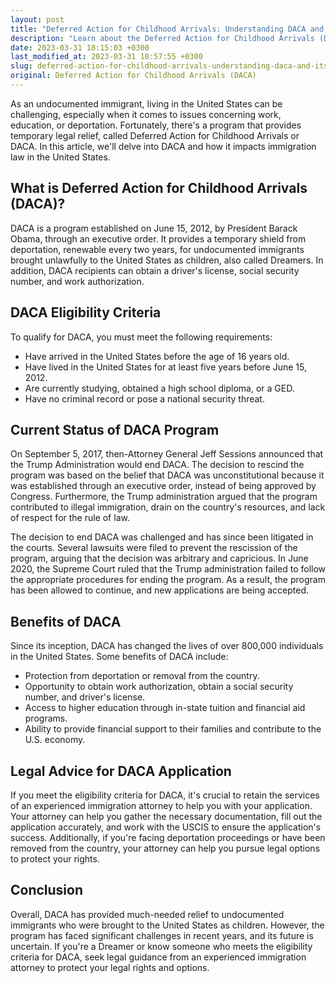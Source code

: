 ```yaml
---
layout: post
title: "Deferred Action for Childhood Arrivals: Understanding DACA and its Impact on Immigration Law"
description: "Learn about the Deferred Action for Childhood Arrivals (DACA) program and how it affects immigration law in America. Know your rights as a Dreamer and get legal advice for DACA application."
date: 2023-03-31 18:15:03 +0300
last_modified_at: 2023-03-31 18:57:55 +0300
slug: deferred-action-for-childhood-arrivals-understanding-daca-and-its-impact-on-immigration-law
original: Deferred Action for Childhood Arrivals (DACA)
---
```

As an undocumented immigrant, living in the United States can be challenging, especially when it comes to issues concerning work, education, or deportation. Fortunately, there's a program that provides temporary legal relief, called Deferred Action for Childhood Arrivals or DACA. In this article, we'll delve into DACA and how it impacts immigration law in the United States.

## What is Deferred Action for Childhood Arrivals (DACA)?

DACA is a program established on June 15, 2012, by President Barack Obama, through an executive order. It provides a temporary shield from deportation, renewable every two years, for undocumented immigrants brought unlawfully to the United States as children, also called Dreamers. In addition, DACA recipients can obtain a driver's license, social security number, and work authorization.

## DACA Eligibility Criteria

To qualify for DACA, you must meet the following requirements:

* Have arrived in the United States before the age of 16 years old.
* Have lived in the United States for at least five years before June 15, 2012.
* Are currently studying, obtained a high school diploma, or a GED.
* Have no criminal record or pose a national security threat.

## Current Status of DACA Program

On September 5, 2017, then-Attorney General Jeff Sessions announced that the Trump Administration would end DACA. The decision to rescind the program was based on the belief that DACA was unconstitutional because it was established through an executive order, instead of being approved by Congress. Furthermore, the Trump administration argued that the program contributed to illegal immigration, drain on the country's resources, and lack of respect for the rule of law.

The decision to end DACA was challenged and has since been litigated in the courts. Several lawsuits were filed to prevent the rescission of the program, arguing that the decision was arbitrary and capricious. In June 2020, the Supreme Court ruled that the Trump administration failed to follow the appropriate procedures for ending the program. As a result, the program has been allowed to continue, and new applications are being accepted.

## Benefits of DACA

Since its inception, DACA has changed the lives of over 800,000 individuals in the United States. Some benefits of DACA include:

* Protection from deportation or removal from the country.
* Opportunity to obtain work authorization, obtain a social security number, and driver's license.
* Access to higher education through in-state tuition and financial aid programs.
* Ability to provide financial support to their families and contribute to the U.S. economy.

## Legal Advice for DACA Application

If you meet the eligibility criteria for DACA, it's crucial to retain the services of an experienced immigration attorney to help you with your application. Your attorney can help you gather the necessary documentation, fill out the application accurately, and work with the USCIS to ensure the application's success. Additionally, if you're facing deportation proceedings or have been removed from the country, your attorney can help you pursue legal options to protect your rights.

## Conclusion

Overall, DACA has provided much-needed relief to undocumented immigrants who were brought to the United States as children. However, the program has faced significant challenges in recent years, and its future is uncertain. If you're a Dreamer or know someone who meets the eligibility criteria for DACA, seek legal guidance from an experienced immigration attorney to protect your legal rights and options.